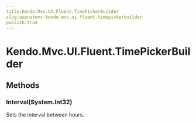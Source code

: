 ```yaml
---
title:Kendo.Mvc.UI.Fluent.TimePickerBuilder
slug:aspnetmvc-kendo.mvc.ui.fluent.timepickerbuilder
publish:true
---
```


# Kendo.Mvc.UI.Fluent.TimePickerBuilder

## Methods

### Interval(System.Int32)
Sets the interval between hours.
